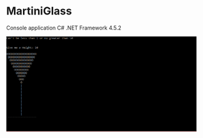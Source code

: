 # MartiniGlass

Console application C# .NET Framework 4.5.2


![alt text](https://github.com/dannyhilariosuarez/MartiniGlass/blob/master/index.PNG)
